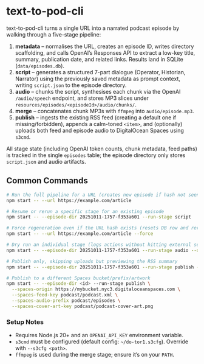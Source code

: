# text-to-pod-cli

text-to-pod-cli turns a single URL into a narrated podcast episode by walking through a five-stage pipeline:

1. **metadata** – normalises the URL, creates an episode ID, writes directory scaffolding, and calls OpenAI’s Responses API to extract a low-key title, summary, publication date, and related links. Results land in SQLite (`data/episodes.db`).
2. **script** – generates a structured 7-part dialogue (Operator, Historian, Narrator) using the previously saved metadata as prompt context, writing `script.json` to the episode directory.
3. **audio** – chunks the script, synthesises each chunk via the OpenAI `/audio/speech` endpoint, and stores MP3 slices under `resources/episodes/<episodeId>/audio/chunks/`.
4. **merge** – concatenates chunk MP3s with `ffmpeg` into `audio/episode.mp3`.
5. **publish** – ingests the existing RSS feed (creating a default one if missing/forbidden), appends a calm-toned `<item>`, and (optionally) uploads both feed and episode audio to DigitalOcean Spaces using `s3cmd`.

All stage state (including OpenAI token counts, chunk metadata, feed paths) is tracked in the single `episodes` table; the episode directory only stores `script.json` and audio artifacts.

## Common Commands

```bash
# Run the full pipeline for a URL (creates new episode if hash not seen before)
npm start -- --url https://example.com/article

# Resume or rerun a specific stage for an existing episode
npm start -- --episode-dir 20251011-1757-f353a601 --run-stage script

# Force regeneration even if the URL hash exists (resets DB row and reruns from metadata)
npm start -- --url https://example.com/article --force

# Dry run an individual stage (logs actions without hitting external services)
npm start -- --episode-dir 20251011-1757-f353a601 --run-stage audio --dry-run

# Publish only, skipping uploads but previewing the RSS summary
npm start -- --episode-dir 20251011-1757-f353a601 --run-stage publish --no-publish

# Publish to a different Spaces bucket/prefix/artwork
npm start -- --episode-dir <id> --run-stage publish \
  --spaces-origin https://mybucket.nyc3.digitaloceanspaces.com \
  --spaces-feed-key podcast/podcast.xml \
  --spaces-audio-prefix podcast/episodes \
  --spaces-cover-art-key podcast/podcast-cover-art.png
```

### Setup Notes

- Requires Node.js 20+ and an `OPENAI_API_KEY` environment variable.
- `s3cmd` must be configured (default config: `~/do-tor1.s3cfg`). Override with `--s3cfg <path>`.
- `ffmpeg` is used during the merge stage; ensure it’s on your `PATH`.
